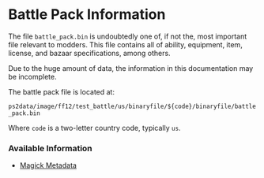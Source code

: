 # Battle Pack Information

The file `battle_pack.bin` is undoubtedly one of, if not the, most
important file relevant to modders. This file contains all of ability,
equipment, item, license, and bazaar specifications, among others.

Due to the huge amount of data, the information in this documentation
may be incomplete.

The battle pack file is located at:

`ps2data/image/ff12/test_battle/us/binaryfile/${code}/binaryfile/battle_pack.bin`

Where `code` is a two-letter country code, typically `us`.

### Available Information

* [Magick Metadata](magick_meta.md)
